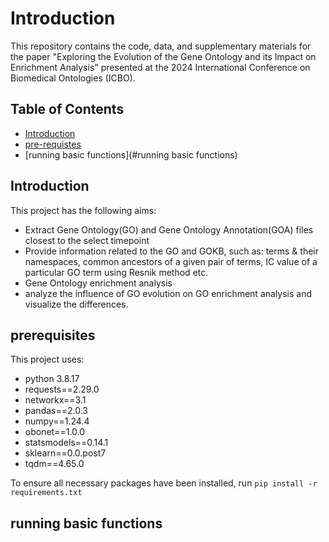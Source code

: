 # Introduction

This repository contains the code, data, and supplementary materials for the paper "Exploring the Evolution of the Gene Ontology and its Impact on Enrichment Analysis" presented at the 2024 International Conference on Biomedical Ontologies (ICBO). 

## Table of Contents
- [Introduction](#introduction)
- [pre-requistes](#prerequistes)
- [running basic functions](#running basic functions)



## Introduction 
This project has the following aims:
- Extract Gene Ontology(GO) and Gene Ontology Annotation(GOA) files closest to the select timepoint
- Provide information related to the GO and GOKB, such as: terms & their namespaces, common ancestors of a given pair of terms, IC value of a particular GO term using Resnik method etc.  
- Gene Ontology enrichment analysis 
- analyze the influence of GO evolution on GO enrichment analysis and visualize the differences. 

## prerequisites
This project uses:
- python 3.8.17
- requests==2.29.0
- networkx==3.1
- pandas==2.0.3
- numpy==1.24.4
- obonet==1.0.0
- statsmodels==0.14.1
- sklearn==0.0.post7
- tqdm==4.65.0

To ensure all necessary packages have been installed, run `pip install -r requirements.txt`

## running basic functions